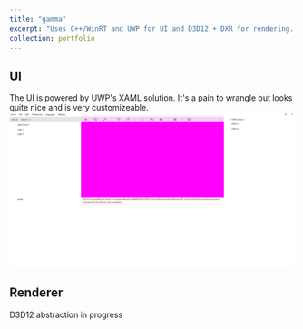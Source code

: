 ```yaml
---
title: "gamma"
excerpt: "Uses C++/WinRT and UWP for UI and D3D12 + DXR for rendering. <img src='/images/gamma1.png' width='512' height='278' />"
collection: portfolio
---
```

## UI
The UI is powered by UWP's XAML solution. It's a pain to wrangle but looks quite nice and is very customizeable.
[![](/images/gamma1.png)](/images/gamma1.png)

## Renderer
D3D12 abstraction in progress